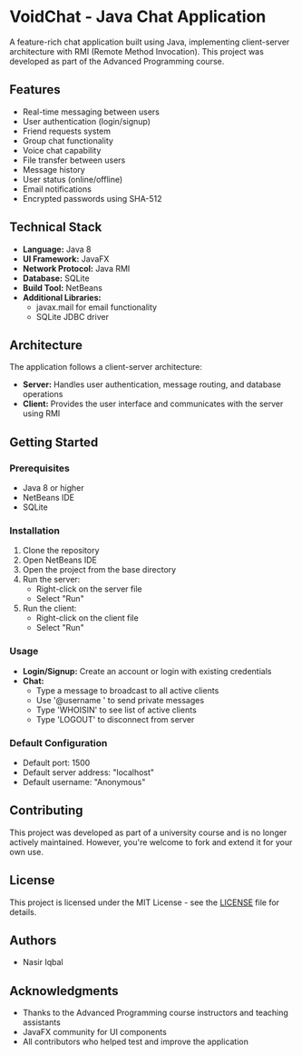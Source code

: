 # VoidChat - Java Chat Application

A feature-rich chat application built using Java, implementing client-server architecture with RMI (Remote Method Invocation). This project was developed as part of the Advanced Programming course.

## Features

- Real-time messaging between users
- User authentication (login/signup)
- Friend requests system
- Group chat functionality
- Voice chat capability
- File transfer between users
- Message history
- User status (online/offline)
- Email notifications
- Encrypted passwords using SHA-512

## Technical Stack

- **Language:** Java 8
- **UI Framework:** JavaFX
- **Network Protocol:** Java RMI
- **Database:** SQLite
- **Build Tool:** NetBeans
- **Additional Libraries:**
  - javax.mail for email functionality
  - SQLite JDBC driver

## Architecture

The application follows a client-server architecture:

- **Server:** Handles user authentication, message routing, and database operations
- **Client:** Provides the user interface and communicates with the server using RMI

## Getting Started

### Prerequisites

- Java 8 or higher
- NetBeans IDE
- SQLite

### Installation

1. Clone the repository
2. Open NetBeans IDE
3. Open the project from the base directory
4. Run the server:
   - Right-click on the server file
   - Select "Run"
5. Run the client:
   - Right-click on the client file
   - Select "Run"

### Usage

- **Login/Signup:** Create an account or login with existing credentials
- **Chat:**
  - Type a message to broadcast to all active clients
  - Use '@username <message>' to send private messages
  - Type 'WHOISIN' to see list of active clients
  - Type 'LOGOUT' to disconnect from server

### Default Configuration

- Default port: 1500
- Default server address: "localhost"
- Default username: "Anonymous"

## Contributing

This project was developed as part of a university course and is no longer actively maintained. However, you're welcome to fork and extend it for your own use.

## License

This project is licensed under the MIT License - see the [LICENSE](LICENSE) file for details.

## Authors

- Nasir Iqbal

## Acknowledgments

- Thanks to the Advanced Programming course instructors and teaching assistants
- JavaFX community for UI components
- All contributors who helped test and improve the application